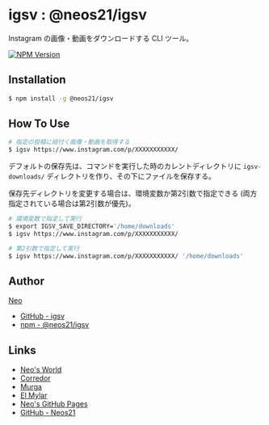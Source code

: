 # igsv : @neos21/igsv

Instagram の画像・動画をダウンロードする CLI ツール。

[![NPM Version](https://img.shields.io/npm/v/@neos21/igsv.svg)](https://www.npmjs.com/package/@neos21/igsv)


## Installation

```sh
$ npm install -g @neos21/igsv
```


## How To Use

```sh
# 指定の投稿に紐付く画像・動画を取得する
$ igsv https://www.instagram.com/p/XXXXXXXXXXX/
```

デフォルトの保存先は、コマンドを実行した時のカレントディレクトリに `igsv-downloads/` ディレクトリを作り、その下にファイルを保存する。

保存先ディレクトリを変更する場合は、環境変数か第2引数で指定できる (両方指定されている場合は第2引数が優先)。

```sh
# 環境変数で指定して実行
$ export IGSV_SAVE_DIRECTORY='/home/downloads'
$ igsv https://www.instagram.com/p/XXXXXXXXXXX/

# 第2引数で指定して実行
$ igsv https://www.instagram.com/p/XXXXXXXXXXX/ '/home/downloads'
```


## Author

[Neo](http://neo.s21.xrea.com/)

- [GitHub - igsv](https://github.com/Neos21/igsv)
- [npm - @neos21/igsv](https://www.npmjs.com/package/@neos21/igsv)


## Links

- [Neo's World](http://neo.s21.xrea.com/)
- [Corredor](http://neos21.hatenablog.com/)
- [Murga](http://neos21.hatenablog.jp/)
- [El Mylar](http://neos21.hateblo.jp/)
- [Neo's GitHub Pages](https://neos21.github.io/)
- [GitHub - Neos21](https://github.com/Neos21/)
